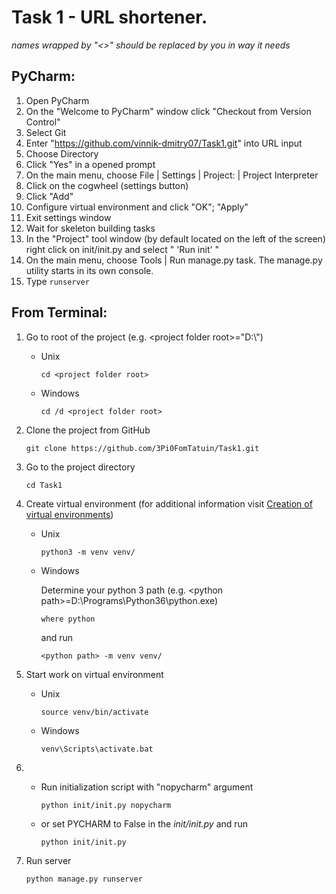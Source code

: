 # Task 1 - URL shortener.
_names wrapped by "<>" should be replaced by you in way it needs_
## PyCharm:

1. Open PyCharm
2. On the "Welcome to PyCharm" window click "Checkout from Version Control"
3. Select Git
4. Enter "https://github.com/vinnik-dmitry07/Task1.git" into URL input
5. Choose Directory
6. Click "Yes" in a opened prompt
7. On the main menu, choose File | Settings | Project: <project name> | Project Interpreter
8. Click on the cogwheel (settings button)
9. Click "Add"
10. Configure virtual environment and click "OK"; "Apply"
11. Exit settings window
12. Wait for skeleton building tasks
13. In the "Project" tool window (by default located on the left of the screen) right click on init/init.py and select " 'Run init' "
14. On the main menu, choose Tools | Run manage.py task. The manage.py utility starts in its own console.
15. Type `runserver`
	
## From Terminal:

1. Go to root of the project (e.g. \<project folder root>="D:\\") 
	* Unix
	
		`cd <project folder root>`
	* Windows
	
		`cd /d <project folder root>`

2. Clone the project from GitHub

	`git clone https://github.com/3Pi0FomTatuin/Task1.git`

3. Go to the project directory

	`cd Task1`
		
4. Create virtual environment
	(for additional information visit [Creation of virtual environments](https://docs.python.org/3/library/venv.html)) 
	* Unix
		
		`python3 -m venv venv/`
	* Windows
	
		Determine your python 3 path (e.g. \<python path>=D:\\Programs\\Python36\\python.exe)
		
		`where python`
		
		and run
		
		`<python path> -m venv venv/`
		
5. Start work on virtual environment
	* Unix
		
		`source venv/bin/activate`
	* Windows

		`venv\Scripts\activate.bat`
	
6. * Run initialization script with "nopycharm" argument
		
		`python init/init.py nopycharm`
	* or set PYCHARM to False in the _init/init.py_ and run
		
		`python init/init.py`
		
7. Run server
	
	`python manage.py runserver`
